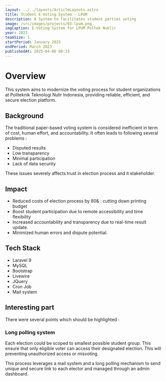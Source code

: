 ```yaml
---
layout: ../../layouts/ArticleLayouts.astro
title: Student E-Voting System - LPUM
description: A System to facilitates student parties voting
image: /src/images/projects/03-lpum.png
imgCaption: E-Voting System for LPUM Poltek Nuklir
year: 2023
teamSize: 1
startPeriod: January 2023
endPeriod: March 2023
publishedAt: 2025-04-06 08:33
---
```


# Overview

This system aims to modernize the voting process for student organizations at Politeknik Teknologi Nulir Indonesia, providing reliable, efficient, and secure election platform.

## Background

The traditional paper-based voting system is considered inefficient in term of cost, human effort, and accountability. It often leads to following several problems :

- Disputed results
- Low transparency
- Minimal participation
- Lack of data security

These issues severely affects trust in election process and it stakeholder.

## Impact

- Reduced costs of election process by 80& : cutting down printing budget
- Boost student participation due to remote accessibility and time flexibility
- Increased accountability and transparency due to real-time result update.
- Minimized human errors and dispute potential.

## Tech Stack

- Laravel 9
- MySQL
- Bootstrap
- Livewire
- JQuery
- Cron Job
- Mail system

## Interesting part

There were several points which should be highlighted :

### Long polling system

Each election could be scoped to smallest possible student group. This ensure that only eligible voter can access their designated election. This will preventing unauthorized access or misvoting.

This process leverages a mail system and a long polling mechanism to send unique and secure link to each elector and managed through an admin dashboard.
